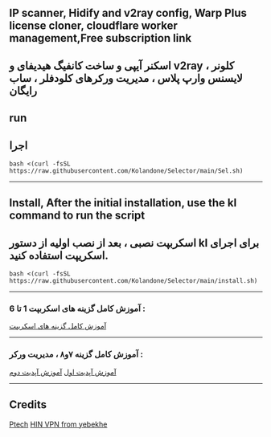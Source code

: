 ##  IP scanner, Hidify and v2ray config, Warp Plus license cloner, cloudflare worker management,Free subscription link

## اسکنر آیپی و ساخت کانفیگ هیدیفای و v2ray ، کلونر لایسنس وارپ پلاس ، مدیریت ورکرهای کلودفلر ، ساب رایگان



##  run
## اجرا

```
bash <(curl -fsSL https://raw.githubusercontent.com/Kolandone/Selector/main/Sel.sh)
```
---
## Install, After the initial installation, use the kl command to run the script
## اسکربپت نصبی ، بعد از نصب اولیه از دستور kl برای اجرای اسکریپت استفاده کنید.

```
bash <(curl -fsSL https://raw.githubusercontent.com/Kolandone/Selector/main/install.sh)
```
---
### آموزش کامل گزینه های اسکربپت 1 تا 6 :

[آموزش کامل گزینه های اسکریپت](https://youtu.be/YWvv-ChtIXQ?si=XYjMQqxWWQfdzVcq)

---
### آموزش کامل گزینه ۷و۸ ، مدیریت ورکر :

[آموزش آپدیت اول](https://youtu.be/nneZfJfOyOY?si=zxnLM6J3voVQ6X9x)
[آموزش آپدیت دوم](https://youtu.be/NgkxvlKFfLU?si=3jV5bJtJ9c2TeMHE)

---

## Credits 
[Ptech](https://github.com/Ptechgithub) [HIN VPN from yebekhe](https://github.com/itsyebekhe)
